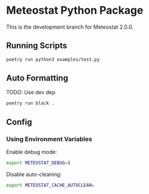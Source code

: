 # Meteostat Python Package

This is the development branch for Meteostat 2.0.0.

## Running Scripts

```sh
poetry run python3 examples/test.py
```

## Auto Formatting

TODO: Use dev dep

```sh
poetry run black .
```

## Config

### Using Environment Variables

Enable debug mode:

```sh
export METEOSTAT_DEBUG=1
```

Disable auto-cleaning:

```sh
export METEOSTAT_CACHE_AUTOCLEAN=
```